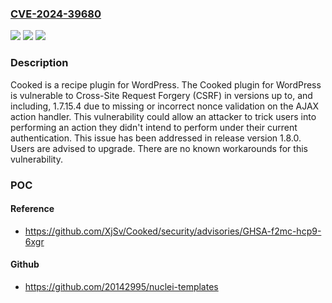 ### [CVE-2024-39680](https://cve.mitre.org/cgi-bin/cvename.cgi?name=CVE-2024-39680)
![](https://img.shields.io/static/v1?label=Product&message=Cooked&color=blue)
![](https://img.shields.io/static/v1?label=Version&message=%3D%20%3C%201.8.0%20&color=brighgreen)
![](https://img.shields.io/static/v1?label=Vulnerability&message=CWE-352%3A%20Cross-Site%20Request%20Forgery%20(CSRF)&color=brighgreen)

### Description

Cooked is a recipe plugin for WordPress. The Cooked plugin for WordPress is vulnerable to Cross-Site Request Forgery (CSRF) in versions up to, and including, 1.7.15.4 due to missing or incorrect nonce validation on the AJAX action handler. This vulnerability could allow an attacker to trick users into performing an action they didn't intend to perform under their current authentication. This issue has been addressed in release version 1.8.0. Users are advised to upgrade. There are no known workarounds for this vulnerability.

### POC

#### Reference
- https://github.com/XjSv/Cooked/security/advisories/GHSA-f2mc-hcp9-6xgr

#### Github
- https://github.com/20142995/nuclei-templates

